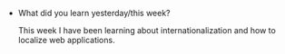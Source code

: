 * What did you learn yesterday/this week?

  This week I have been learning about internationalization and how to localize web applications.
